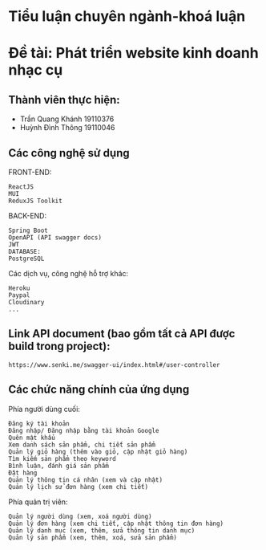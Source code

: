 # Tiểu luận chuyên ngành-khoá luận
# Đề tài: Phát triển website kinh doanh nhạc cụ

## Thành viên thực hiện:
- Trần Quang Khánh 19110376
- Huỳnh Đình Thông 19110046
## Các công nghệ sử dụng
FRONT-END:

```
ReactJS
MUI
ReduxJS Toolkit
```
BACK-END:
```
Spring Boot
OpenAPI (API swagger docs)
JWT 
DATABASE:
PostgreSQL
```
Các dịch vụ, công nghệ hỗ trợ khác:

```
Heroku
Paypal
Cloudinary
...
```
## Link API document (bao gồm tất cả API được build trong project):
```
https://www.senki.me/swagger-ui/index.html#/user-controller
```
## Các chức năng chính của ứng dụng
Phía người dùng cuối:
```
Đăng ký tài khoản
Đăng nhập/ Đăng nhập bằng tài khoản Google
Quên mật khẩu
Xem danh sách sản phẩm, chi tiết sản phẩm
Quản lý giỏ hàng (thêm vào giỏ, cập nhật giỏ hàng)
Tìm kiếm sản phẩm theo keyword
Bình luận, đánh giá sản phẩm
Đặt hàng 
Quản lý thông tin cá nhân (xem và cập nhật)
Quản lý lịch sử đơn hàng (xem chi tiết)
```
Phía quản trị viên:
```
Quản lý người dùng (xem, xoá người dùng)
Quản lý đơn hàng (xem chi tiết, cập nhật thông tin đơn hàng)
Quản lý danh mục (xem, thêm, sửa thông tin danh mục)
Quản lý sản phẩm (xem, thêm, xoá, sửa sản phẩm)
```
